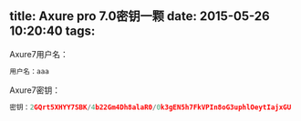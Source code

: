 title: Axure pro 7.0密钥一颗
date: 2015-05-26 10:20:40
tags:
---
Axure7用户名：
```c++
用户名：aaa
```
Axure7密钥：
```c++
密钥：2GQrt5XHYY7SBK/4b22Gm4Dh8alaR0/0k3gEN5h7FkVPIn8oG3uphlOeytIajxGU
```